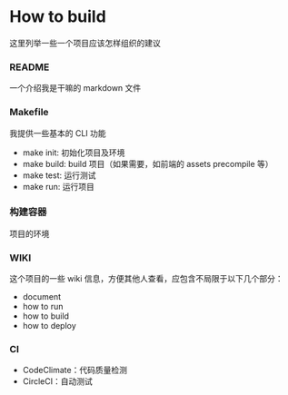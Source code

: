 # How to build

这里列举一些一个项目应该怎样组织的建议

### README

一个介绍我是干嘛的 markdown 文件


### Makefile

我提供一些基本的 CLI 功能

- make init: 初始化项目及环境
- make build: build 项目（如果需要，如前端的 assets precompile 等）
- make test: 运行测试
- make run: 运行项目


### 构建容器

项目的环境



### WIKI

这个项目的一些 wiki 信息，方便其他人查看，应包含不局限于以下几个部分：

- document
- how to run
- how to build
- how to deploy


### CI
- CodeClimate：代码质量检测
- CircleCI：自动测试
